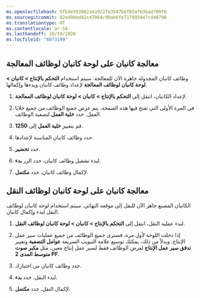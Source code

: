 ```yaml
---
ms.openlocfilehash: 5fbde593882a4a922fe3547b6f65af63bad709f8
ms.sourcegitcommit: 82ed9ded42c47064c90ab6fe717893447cd48796
ms.translationtype: HT
ms.contentlocale: ar-SA
ms.lasthandoff: 10/19/2020
ms.locfileid: "6073199"
---
```

## <a name="kanban-processing-on-the-kanban-board-for-process-jobs"></a>معالجة كانبان على لوحة كانبان لوظائف المعالجة

وظائف كانبان المجدولة جاهزة الآن للمعالجة. سيتم استخدام **التحكم بالإنتاج > كانبان > لوحة كانبان لوظائف المعالجة** لإعداد وظائف كانبان وبدءها وإكمالها.

1.  لإعداد الكانبان، انتقل إلى **التحكم بالإنتاج > كانبان > لوحة كانبان لوظائف المعالجة**.

2.  في المرة الأولى التي تفتح فيها هذه الصفحة، يتم عرض جميع الوظائف من جميع خلايا العمل. حدد **خلية العمل** لتصفية الوظائف.

3.  قم بتغيير **خلية العمل** إلى **1250**.

4.  حدد وظائف كانبان المناسبة لإعدادها.

5.  حدد **تحضير**.

6.  لبدء تشغيل وظائف كانبان، حدد الزر **بدء**.

7.  لإكمال وظائف كانبان، حدد **مكتمل**.

## <a name="kanban-processing-on-the-kanban-board-for-transfer-jobs"></a>معالجة كانبان على لوحة كانبان لوظائف النقل

الكانبان المصنع جاهز الآن للنقل إلى موقعه النهائي. سيتم استخدام لوحة كانبان لوظائف النقل لبدء وإكمال كانبان.

1.  لبدء عملية النقل، انتقل إلى **التحكم بالإنتاج > كانبان > لوحة كانبان لوظائف النقل**.

2.  إذا دخلت اللوحة لأول مرة، فسترى جميع الوظائف من جميع عمليات سير عمل الإنتاج. وبدلاً من ذلك، يمكنك توسيع علامة التبويب السريعة **عوامل التصفية** وتغيير **تدفق سير عمل الإنتاج** لعرض الوظائف فقط لسير عمل إنتاج معين، مثل **مكبر صوت متوسط المدى 2 PF**.

3.  حدد وظائف كانبان من اختيارك.

4.  لبدء النقل، حدد **بدء**.

5.  لإكمال النقل، حدد **مكتمل**.
 
